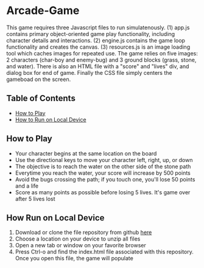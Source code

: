 # Arcade-Game
This game requires three Javascript files to run simulatenously. (1) app.js contains primary object-oriented game play functionality, including character details and interactions. (2) engine.js contains the game loop functionality and creates the canvas. (3) resources.js is an image loading tool which caches images for repeated use. The game relies on five images: 2 characters (char-boy and enemy-bug) and 3 ground blocks (grass, stone, and water). There is also an HTML file with a "score" and "lives" div, and dialog box for end of game. Finally the CSS file simply centers the gameboad on the screen.

## Table of Contents

* [How to Play](#play)
* [How to Run on Local Device](#run)

## How to Play
<ul>
    <li>Your character begins at the same location on the board</li>
    <li>Use the directional keys to move your character left, right, up, or down</li>
    <li>The objective is to reach the water on the other side of the stone path</li>
    <li>Everytime you reach the water, your score will increase by 500 points</li>
    <li>Avoid the bugs crossing the path; if you touch one, you'll lose 50 points and a life</li>
    <li>Score as many points as possible before losing 5 lives. It's game over after 5 lives lost</li>
</ul>

## How Run on Local Device
<ol>
    <li>Download or clone the file repository from github <a href="https://github.com/cmcossio/Arcade-Game.git">here</a></li>
    <li>Choose a location on your device to unzip all files</li>
    <li>Open a new tab or window on your favorite browser</li>
    <li>Press Ctrl-o and find the index.html file associated with this repository. Once you open this file, the game will populate</li>
